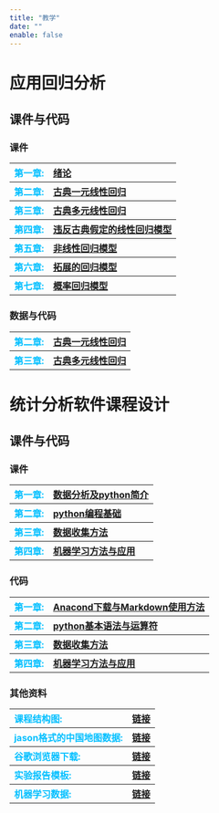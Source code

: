 ```yaml
---
title: "教学"
date: ""
enable: false
---
```






# 应用回归分析

## 课件与代码

### 课件
<table style="border-style:none;text-align:left">
       <tr>
          <th>
          <a style="color:#00BFFF;">第一章: </a>
          </th>
          <th>
          <a href="https://www.jianguoyun.com/p/DRGyYkgQupbVDRjkvogGIAA">绪论</a>
          </th>
       </tr>
        <tr>
          <th>
          <a style="color:#00BFFF;">第二章: </a>
          </th>
          <th>
          <a href="https://www.jianguoyun.com/p/DQi5tHwQupbVDRiOsIkGIAA">古典一元线性回归</a>
          </th>
       </tr>
       <tr>
          <th>
          <a style="color:#00BFFF;">第三章: </a>
          </th>
          <th>
          <a href="https://www.jianguoyun.com/p/Dfm92vUQupbVDRiBi40GIAA">古典多元线性回归</a>
          </th>
       </tr>
       <tr>
          <th>
          <a style="color:#00BFFF;">第四章: </a>
          </th>
          <th>
          <a href="https://www.jianguoyun.com/p/DY30z9kQupbVDRihv44GIAA">违反古典假定的线性回归模型</a>
          </th>
       </tr>
       <tr>
          <th>
          <a style="color:#00BFFF;">第五章: </a>
          </th>
          <th>
          <a href="https://www.jianguoyun.com/p/DTNiTw8QupbVDRikv44GIAA">非线性回归模型</a>
          </th>
       </tr>
       <tr>
          <th>
          <a style="color:#00BFFF;">第六章: </a>
          </th>
          <th>
          <a href="https://www.jianguoyun.com/p/DbunbCUQupbVDRilv44GIAA">拓展的回归模型</a>
          </th>
       </tr>
       <tr>
          <th>
          <a style="color:#00BFFF;">第七章: </a>
          </th>
          <th>
          <a href="https://www.jianguoyun.com/p/DT6AQuUQupbVDRiov44GIAA">概率回归模型</a>
          </th>
       </tr>
                          
</table>





### 数据与代码
<table style="border-style:none;text-align:left">
       <tr>
          <th>
          <a style="color:#00BFFF;">第二章: </a>
          </th>
          <th>
          <a href="https://www.jianguoyun.com/p/DbqiGEkQupbVDRiy6o4GIAA">古典一元线性回归</a>
          </th>
       </tr>
        <tr>
          <th>
          <a style="color:#00BFFF;">第三章: </a>
          </th>
          <th>
          <a href="https://www.jianguoyun.com/p/DRmM58UQupbVDRiz6o4GIAA">古典多元线性回归</a>
          </th>
       </tr>
                          
</table>






# 统计分析软件课程设计

## 课件与代码


### 课件

<table style="border-style:none;text-align:left">
       <tr>
          <th>
          <a style="color:#00BFFF;">第一章: </a>
          </th>
          <th>
          <a href="https://www.jianguoyun.com/p/DUY1GxAQ-eLVDRiYo4YGIAA">数据分析及python简介</a>
          </th>
       </tr>
       <tr>
          <th>
          <a style="color:#00BFFF;">第二章: </a>
          </th>
          <th>
          <a href="https://www.jianguoyun.com/p/DdEixjIQ-eLVDRiZo4YGIAA">python编程基础</a>
          </th>
       </tr>
       <tr>
          <th>
          <a style="color:#00BFFF;">第三章: </a>
          </th>
          <th>
          <a href="https://www.jianguoyun.com/p/DWaE_usQ-eLVDRjBl4gGIAA">数据收集方法</a>
          </th>
       </tr>
       <tr>
          <th>
          <a style="color:#00BFFF;">第四章: </a>
          </th>
          <th>
          <a href="https://www.jianguoyun.com/p/DW1xzpcQ-eLVDRjAo4wGIAA">机器学习方法与应用</a>
          </th>
       </tr>
                          
</table>


### 代码

<table style="border-style:none;text-align:left">
       <tr>
          <th>
          <a style="color:#00BFFF;">第一章: </a>
          </th>
          <th>
          <a href="https://www.jianguoyun.com/p/DfU3SPMQ-eLVDRj_6IcGIAA">Anacond下载与Markdown使用方法</a>
          </th>
       </tr>
       <tr>
          <th>
          <a style="color:#00BFFF;">第二章: </a>
          </th>
          <th>
          <a href="https://www.jianguoyun.com/p/DbuHwhQQ-eLVDRiVrIcGIAA">python基本语法与运算符</a>
          </th>
       </tr>
       <tr>
          <th>
          <a style="color:#00BFFF;">第三章: </a>
          </th>
          <th>
          <a href="https://www.jianguoyun.com/p/Db2j-psQ-eLVDRjqv4sGIAA">数据收集方法</a>
          </th>
       </tr>
       <tr>
          <th>
          <a style="color:#00BFFF;">第四章: </a>
          </th>
          <th>
          <a href="https://www.jianguoyun.com/p/DSfGGigQ-eLVDRigo4wGIAA">机器学习方法与应用</a>
          </th>
       </tr>
                          
</table>

### 其他资料

<table style="border-style:none;text-align:left">
       <tr>
          <th>
          <a style="color:#00BFFF;">课程结构图: </a>
          </th>
          <th>
          <a href="https://www.jianguoyun.com/p/DXs53roQ-eLVDRjpo4YGIAA">链接</a>
          </th>
       </tr>
       <tr>
          <th>
          <a style="color:#00BFFF;">jason格式的中国地图数据: </a>
          </th>
          <th>
          <a href="https://www.jianguoyun.com/p/DUMrGN0Q-eLVDRi6nIkGIAA">链接</a>
          </th>
       </tr>
       <tr>
          <th>
          <a style="color:#00BFFF;">谷歌浏览器下载: </a>
          </th>
          <th>
          <a href="https://www.jianguoyun.com/p/DdstXPgQ-eLVDRjrv4sGIAA">链接</a>
          </th>
       </tr>
       <tr>
          <th>
          <a style="color:#00BFFF;">实验报告模板: </a>
          </th>
          <th>
          <a href="https://www.jianguoyun.com/p/DRR5VEoQ-eLVDRiLwYoGIAA">链接</a>
          </th>
       </tr>
       <tr>
          <th>
          <a style="color:#00BFFF;">机器学习数据: </a>
          </th>
          <th>
          <a href="https://www.jianguoyun.com/p/DZRkvYwQ-eLVDRj4p4wGIAA">链接</a>
          </th>
       </tr>
                          
</table>


